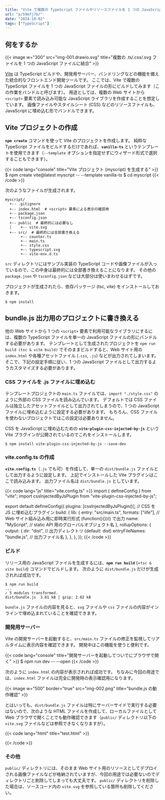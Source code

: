 ```yaml
---
title: "Vite で複数の TypeScript ファイルやリソースファイルを 1 つの JavaScript ライブラリとしてバンドルする"
url: "p/59mfj7b/"
date: "2024-10-02"
tags: ["TypeScript"]
---
```


何をするか
----

{{< image w="300" src="img-001.drawio.svg" title="複数の .ts/.css/.svg ファイルを 1 つの JavaScript ファイルに結合" >}}

[Vite](https://vitejs.dev/) は TypeScript ビルドや、開発用サーバー、バンドリングなどの機能を備えた統合的なフロントエンド開発ツールです。
ここでは、Vite で複数の TypeScript ファイルを 1 つの JavaScript ファイルの形にビルドしてみます（この作業をバンドルと呼びます）。
用途としては、複数の Web サイトから `<script>` 要素で読み込み可能な JavaScript ライブラリを作成することを想定しています。
画像ファイルやスタイルシート (CSS) などのリソースファイルも、JavaScript に埋め込む形でバンドルできます。


Vite プロジェクトの作成
----

__`npm create`__ コマンドを使って Vite のプロジェクトを作成します。
純粋な TypeScript ファイルをビルドするだけであれば、__`vanilla-ts`__ というテンプレートを使用できます（`--template` オプションを指定せずにウィザード形式で選択することもできます）。

{{< code lang="console" title="Vite プロジェクト (myscript) を生成する" >}}
$ npm create vite@latest myscript -- --template vanilla-ts
$ cd myscript
{{< /code >}}

次のようなファイルが生成されます。

```
myscript/
  +-- .gitignore
  +-- index.html  # <script> 要素による表示の確認用
  +-- package.json
  +-- tsconfig.json
  +-- public  # 最終的には必要なし
  |    +-- vite.svg
  +-- src/  # 最終的には全部書き換える
       +-- counter.ts
       +-- main.ts
       +-- style.css
       +-- typescript.svg
       +-- vite-env.d.ts
```

`src` ディレクトリにはサンプル実装の TypeScript コードや画像ファイルが入っているので、この中身は最終的には全部書き換えることになります。
その他の `package.json` や `tsconfig.json` などは大部分は使いまわせるはずです。

プロジェクトが生成されたら、依存パッケージ (tsc, vite) をインストールしておきます。

```console
$ npm install
```


bundle.js 出力用のプロジェクトに書き換える
----

他の Web サイトから 1 つの `<script>` 要素で利用可能なライブラリにするには、複数の TypeScript ファイルを単一の JavaScript ファイルの形にバンドルする必要があります。
テンプレートとして生成されたプロジェクトを `npm run build (tsc & vite build)` でそのままビルドすると、Web サイト用の `index.html` や各種アセットファイル (`.css`, `.js`) などが出力されてしまいます。
そこで、下記の設定手順に従い、1 つの JavaScript ファイルとして出力するようカスタマイズする必要があります。

### CSS ファイルを .js ファイルに埋め込む

テンプレートプロジェクトの `main.ts` ファイルでは、`import "./style.css"` のように外部の CSS ファイルを読み込んでいます。
デフォルトでは CSS ファイルは独立したアセットファイルとして出力されてしまうので、1 つの JavaScript ファイルに埋め込むように設定する必要があります。
もちろん、CSS ファイルを使わないプロジェクトではこの設定は必要ありません。

CSS を JavaScript に埋め込むための __`vite-plugin-css-injected-by-js`__ という Vite プラグインが公開されているのでこれをインストールします。

```console
$ npm install vite-plugin-css-injected-by-js --save-dev
```

### vite.config.ts の作成

__`vite.config.ts`__（`.js` でも可）を作成して、単一の `dist/bundle.js` ファイルとして出力するように設定します。
上記でインストールした Vite プラグインはここで読み込みます。
出力ファイル名は `dist/bundle.js` としています。

{{< code lang="js" title="vite.config.ts" >}}
import { defineConfig } from "vite";
import cssInjectedByJsPlugin from "vite-plugin-css-injected-by-js";

export default defineConfig({
  plugins: [cssInjectedByJsPlugin()], // CSS を JS に埋め込むプラグイン
  build: {
    lib: {
      entry: "src/main.ts",
      formats: ["iife"], // Web サイト組み込み用に即時実行形式 (function(){})() で出力
      name: "MyScript", // static API 用のグローバルオブジェクト名
    },
    rollupOptions: {
      output: {
        dir: "dist", // 出力ディレクトリ (default: dist)
        entryFileNames: "bundle.js", // 出力ファイル名
      },
    },
  },
});
{{< /code >}}

### ビルド

リリース用の JavaScript ファイルを生成するには、__`npm run build`__ (=`tsc & vite build`) コマンドでビルドします。
次のように `dist/bundle.js` だけが生成されれば成功です。

```console
$ npm run build
...
✓ 5 modules transformed.
dist/bundle.js  3.81 kB │ gzip: 2.02 kB
```

`bundle.js` ファイルの内容を見ると、`svg` ファイルや `css` ファイルの内容がインラインで埋め込まれていることを確認できます。

### 開発用サーバー

Vite の開発サーバーを起動すると、`src/main.ts` ファイルの修正を監視してリアルタイムに表示内容を確認できます。
開発中はこの機能を使うと便利です。

{{< code lang="console" title="開発サーバーを起動してついでにブラウザで開く" >}}
$ npm run dev -- --open
{{< /code >}}

次のように `index.html` の内容が表示されれば成功です。
ちなみに今回の用途では、`index.html` ファイルは完全に開発時の表示確認用になります。

{{< image w="500" border="true" src="img-002.png" title="bundle.js の動作確認" >}}

とはいっても、`dist/bundle.js` ファイルは特にサーバーサイドで実行する必要はないので、次のような HTML ファイルを作成して、ローカルファイルとして Web ブラウザで開くことでも動作確認できます（`public/` ディレクトリ以下の `vite.svg` ファイルなどは参照できなくなりますが）。

{{< code lang="html" title="test.html" >}}
<!doctype html>
<html lang="ja">
  <head>
    <meta charset="UTF-8" />
    <meta name="viewport" content="width=device-width, initial-scale=1.0" />
    <title>Test</title>
    <script src="./dist/bundle.js" defer></script>
  </head>
  <body>
    <div id="app"></div>
  </body>
</html>
{{< /code >}}

### その他

`public/` ディレクトリには、そのまま Web サイト用のリソースとしてデプロイされる画像ファイルなどが格納されていますが、今回の用途では必要ないのでディレクトリごと削除してしまっても大丈夫です。
`public/` ディレクトリを削除した場合は、ソースコード内の `vite.svg` を参照している箇所も削除してください。

